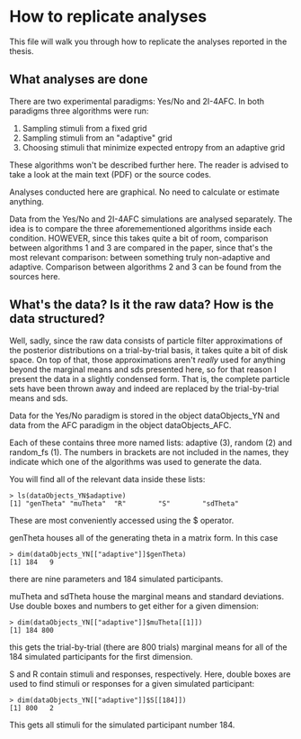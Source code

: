 # How to replicate analyses

This file will walk you through how to replicate the analyses reported in the thesis.

## What analyses are done

There are two experimental paradigms: Yes/No and 2I-4AFC. In both paradigms three algorithms were run:

  1. Sampling stimuli from a fixed grid
  2. Sampling stimuli from an "adaptive" grid
  3. Choosing stimuli that minimize expected entropy from an adaptive grid
  
These algorithms won't be described further here. The reader is advised to take a look at the main text (PDF) or the source codes.

Analyses conducted here are graphical. No need to calculate or estimate anything. 

Data from the Yes/No and 2I-4AFC simulations are analysed separately. The idea is to compare the three aforemementioned algorithms inside each condition. HOWEVER, since this takes quite a bit of room, comparison between algorithms 1 and 3 are compared in the paper, since that's the most relevant comparison: between something truly non-adaptive and adaptive. Comparison between algorithms 2 and 3 can be found from the sources here.

## What's the data? Is it  the raw data? How is the data structured?

Well, sadly, since the raw data consists of particle filter approximations of the posterior distributions on a trial-by-trial basis, it takes quite a bit of disk space. On top of that, those approximations aren't *really* used for anything beyond the marginal means  and sds presented here, so for that reason I present the data in a slightly condensed form. That is, the complete particle sets have been thrown away and indeed are replaced by the trial-by-trial means and sds. 

Data for the Yes/No paradigm is stored in the object dataObjects_YN and data from the AFC paradigm in the object dataObjects_AFC.

Each of these contains three more named lists: adaptive (3), random (2) and random_fs (1). The numbers in brackets are not included in the names, they indicate which one of the algorithms was used to generate the data.

You will find all of the relevant data inside these lists:

```
> ls(dataObjects_YN$adaptive)
[1] "genTheta" "muTheta"  "R"        "S"        "sdTheta" 
```

These are most conveniently accessed using the $ operator. 

genTheta houses all of the generating theta in a matrix form. In this case

```
> dim(dataObjects_YN[["adaptive"]]$genTheta)
[1] 184   9
```

there are nine parameters and 184 simulated participants. 

muTheta and sdTheta house the marginal means and standard deviations. Use double boxes and numbers to get either for a given dimension:

```
> dim(dataObjects_YN[["adaptive"]]$muTheta[[1]])
[1] 184 800
```

this gets the trial-by-trial (there are 800 trials) marginal means for all of the 184 simulated participants for the first dimension.

S and R contain stimuli and responses, respectively. Here, double boxes are used to find stimuli or responses for a given simulated participant:

```
> dim(dataObjects_YN[["adaptive"]]$S[[184]])
[1] 800   2
```

This gets all stimuli for the simulated participant number 184.
